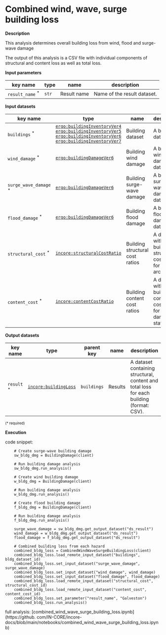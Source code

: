 # Combined wind, wave, surge building loss

**Description**

This analysis determines overall building loss from wind, flood and surge-wave damage 

The output of this analysis is a CSV file with individual components of structural and content loss as well as total 
loss. 

**Input parameters**

key name | type | name | description
--- | --- | --- | ---
`result_name` <sup>*</sup> | `str` | Result name | Name of the result dataset.

**Input datasets**

key name | type | name                           | description
--- | --- |--------------------------------| ---
`buildings` <sup>*</sup> | [`ergo:buildingInventoryVer4`](https://incore.ncsa.illinois.edu/semantics/api/types/ergo:buildingInventoryVer4)<br>[`ergo:buildingInventoryVer5`](https://incore.ncsa.illinois.edu/semantics/api/types/ergo:buildingInventoryVer5)<br>[`ergo:buildingInventoryVer6`](https://incore.ncsa.illinois.edu/semantics/api/types/ergo:buildingInventoryVer6)<br>[`ergo:buildingInventoryVer7`](https://incore.ncsa.illinois.edu/semantics/api/types/ergo:buildingInventoryVer7) | Building dataset |  A building dataset.
`wind_damage` <sup>*</sup> | [`ergo:buildingDamageVer6`](https://incore.ncsa.illinois.edu/semantics/api/types/ergo:buildingDamageVer6) | Building wind damage | A building wind damage dataset.
`surge_wave_damage` <sup>*</sup> | [`ergo:buildingDamageVer6`](https://incore.ncsa.illinois.edu/semantics/api/types/ergo:buildingDamageVer6) | Building surge-wave damage | A building surge-wave damage dataset.
`flood_damage` <sup>*</sup> | [`ergo:buildingDamageVer6`](https://incore.ncsa.illinois.edu/semantics/api/types/ergo:buildingDamageVer6) | Building flood damage | A building flood damage dataset.
`structural_cost` <sup>*</sup> | [`incore:structuralCostRatio`](https://incore.ncsa.illinois.edu/semantics/api/types/incore:structuralCostRatio) | Building structural cost ratios | A dataset with building structural cost ratios for each archetype.
`content_cost` <sup>*</sup> | [`incore:contentCostRatio`](https://incore.ncsa.illinois.edu/semantics/api/types/incore:contentCostRatio) | Building content cost ratios | A dataset with building content cost ratios for each damage state.

**Output datasets**

key name | type | parent key | name | description
--- | --- | --- |---------| ---
`result` <sup>*</sup> | [`incore:buildingLoss`](https://incore.ncsa.illinois.edu/semantics/api/types/incore:buildingLoss) | `buildings` | Results | A dataset containing structural, content and total loss for each building<br>(format: CSV).
<small>(* required)</small>

**Execution**

code snippet:

```
    # Create surge-wave building damage
    sw_bldg_dmg = BuildingDamage(client)

    # Run building damage analysis
    sw_bldg_dmg.run_analysis()    

    # Create wind building damage
    w_bldg_dmg = BuildingDamage(client)

    # Run building damage analysis
    w_bldg_dmg.run_analysis()    

    # Create flood building damage
    f_bldg_dmg = BuildingDamage(client)

    # Run building damage analysis
    f_bldg_dmg.run_analysis()    

    surge_wave_damage = sw_bldg_dmg.get_output_dataset("ds_result")
    wind_damage = w_bldg_dmg.get_output_dataset("ds_result")
    flood_damage = f_bldg_dmg.get_output_dataset("ds_result")

    # Combined building loss from each hazard
    combined_bldg_loss = CombinedWindWaveSurgeBuildingLoss(client)
    combined_bldg_loss.load_remote_input_dataset("buildings", bldg_dataset_id)
    combined_bldg_loss.set_input_dataset("surge_wave_damage", surge_wave_damage)
    combined_bldg_loss.set_input_dataset("wind_damage", wind_damage)
    combined_bldg_loss.set_input_dataset("flood_damage", flood_damage)
    combined_bldg_loss.load_remote_input_dataset("structural_cost", structural_cost_id)
    combined_bldg_loss.load_remote_input_dataset("content_cost", content_cost_id)
    combined_bldg_loss.set_parameter("result_name", "Galveston")
    combined_bldg_loss.run_analysis() 
```

full analysis: [combined_wind_wave_surge_building_loss.ipynb](https://github.
com/IN-CORE/incore-docs/blob/main/notebooks/combined_wind_wave_surge_building_loss.ipynb)
